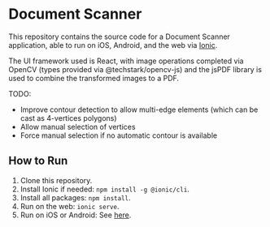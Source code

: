 # Document Scanner

This repository contains the source code for a Document Scanner application, able to run on iOS, Android, and the web via [Ionic](https://ionicframework.com/).

The UI framework used is React, with image operations completed via OpenCV (types provided via @techstark/opencv-js) and the jsPDF library is used to combine the transformed images to a PDF.

TODO:
- Improve contour detection to allow multi-edge elements (which can be cast as 4-vertices polygons)
- Allow manual selection of vertices
- Force manual selection if no automatic contour is available

## How to Run

1) Clone this repository.
0) Install Ionic if needed: `npm install -g @ionic/cli`.
3) Install all packages: `npm install`.
4) Run on the web: `ionic serve`.
5) Run on iOS or Android: See [here](https://ionicframework.com/docs/building/running).
